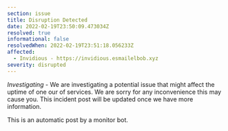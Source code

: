 ```yaml
---
section: issue
title: Disruption Detected
date: 2022-02-19T23:50:09.473034Z
resolved: true
informational: false
resolvedWhen: 2022-02-19T23:51:18.056233Z
affected:
  - Invidious - https://invidious.esmailelbob.xyz
severity: disrupted
---
```

*Investigating* - We are investigating a potential issue that might affect the uptime of one our of services. We are sorry for any inconvenience this may cause you. This incident post will be updated once we have more information.

This is an automatic post by a monitor bot.
        